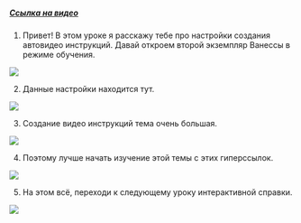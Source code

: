 ﻿##### [Ссылка на видео](https://youtu.be/uD3DMbl6Z0o)

001. Привет! В этом уроке я расскажу тебе про настройки создания автовидео инструкций. Давай откроем второй экземпляр Ванессы в режиме обучения.

![](https://vanessa-files.do.bit-erp.ru/Doc/1.2.040.1/MD/Глава02/images/000_ЗакладкаСервисАвтоинструкцииВидео.png)

002. Данные настройки находится тут.

![](https://vanessa-files.do.bit-erp.ru/Doc/1.2.040.1/MD/Глава02/images/009_ЗакладкаСервисАвтоинструкцииВидео.png)

003. Создание видео инструкций тема очень большая.

![](https://vanessa-files.do.bit-erp.ru/Doc/1.2.040.1/MD/Глава02/images/012_ЗакладкаСервисАвтоинструкцииВидео.png)

004. Поэтому лучше начать изучение этой темы с этих гиперссылок.

![](https://vanessa-files.do.bit-erp.ru/Doc/1.2.040.1/MD/Глава02/images/013_ЗакладкаСервисАвтоинструкцииВидео.png)

005. На этом всё, переходи к следующему уроку интерактивной справки.

![](https://vanessa-files.do.bit-erp.ru/Doc/1.2.040.1/MD/Глава02/images/014_ЗакладкаСервисАвтоинструкцииВидео.png)
